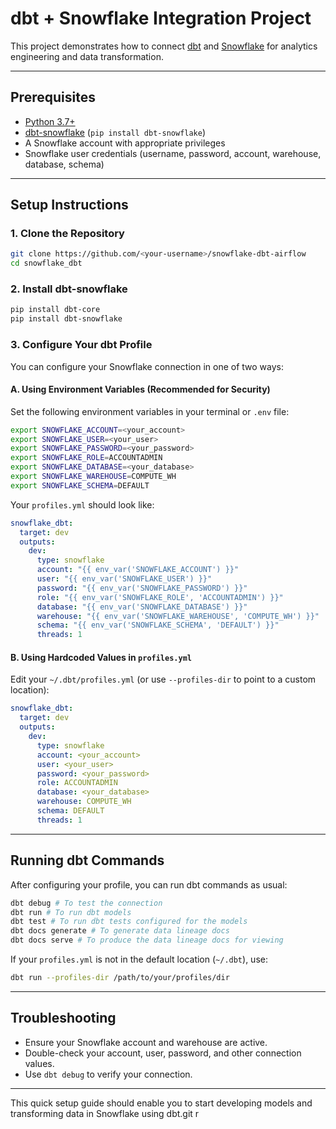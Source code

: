 # dbt + Snowflake Integration Project

This project demonstrates how to connect [dbt](https://www.getdbt.com/) and [Snowflake](https://www.snowflake.com/) for analytics engineering and data transformation.

---

## Prerequisites

- [Python 3.7+](https://www.python.org/downloads/)
- [dbt-snowflake](https://docs.getdbt.com/reference/adapter/snowflake) (`pip install dbt-snowflake`)
- A Snowflake account with appropriate privileges
- Snowflake user credentials (username, password, account, warehouse, database, schema)

---

## Setup Instructions

### 1. Clone the Repository

```sh
git clone https://github.com/<your-username>/snowflake-dbt-airflow
cd snowflake_dbt
```

### 2. Install dbt-snowflake

```sh
pip install dbt-core
pip install dbt-snowflake
```

### 3. Configure Your dbt Profile

You can configure your Snowflake connection in one of two ways:

#### **A. Using Environment Variables (Recommended for Security)**

Set the following environment variables in your terminal or `.env` file:

```sh
export SNOWFLAKE_ACCOUNT=<your_account>
export SNOWFLAKE_USER=<your_user>
export SNOWFLAKE_PASSWORD=<your_password>
export SNOWFLAKE_ROLE=ACCOUNTADMIN
export SNOWFLAKE_DATABASE=<your_database>
export SNOWFLAKE_WAREHOUSE=COMPUTE_WH
export SNOWFLAKE_SCHEMA=DEFAULT
```

Your `profiles.yml` should look like:

```yaml
snowflake_dbt:
  target: dev
  outputs:
    dev:
      type: snowflake
      account: "{{ env_var('SNOWFLAKE_ACCOUNT') }}"
      user: "{{ env_var('SNOWFLAKE_USER') }}"
      password: "{{ env_var('SNOWFLAKE_PASSWORD') }}"
      role: "{{ env_var('SNOWFLAKE_ROLE', 'ACCOUNTADMIN') }}"
      database: "{{ env_var('SNOWFLAKE_DATABASE') }}"
      warehouse: "{{ env_var('SNOWFLAKE_WAREHOUSE', 'COMPUTE_WH') }}"
      schema: "{{ env_var('SNOWFLAKE_SCHEMA', 'DEFAULT') }}"
      threads: 1
```

#### **B. Using Hardcoded Values in `profiles.yml`**

Edit your `~/.dbt/profiles.yml` (or use `--profiles-dir` to point to a custom location):

```yaml
snowflake_dbt:
  target: dev
  outputs:
    dev:
      type: snowflake
      account: <your_account>
      user: <your_user>
      password: <your_password>
      role: ACCOUNTADMIN
      database: <your_database>
      warehouse: COMPUTE_WH
      schema: DEFAULT
      threads: 1
```

---

## Running dbt Commands

After configuring your profile, you can run dbt commands as usual:

```sh
dbt debug # To test the connection
dbt run # To run dbt models
dbt test # To run dbt tests configured for the models
dbt docs generate # To generate data lineage docs
dbt docs serve # To produce the data lineage docs for viewing
```

If your `profiles.yml` is not in the default location (`~/.dbt`), use:

```sh
dbt run --profiles-dir /path/to/your/profiles/dir
```

---
## Troubleshooting

- Ensure your Snowflake account and warehouse are active.
- Double-check your account, user, password, and other connection values.
- Use `dbt debug` to verify your connection.

---

This quick setup guide should enable you to start developing models and transforming data in Snowflake using dbt.git r